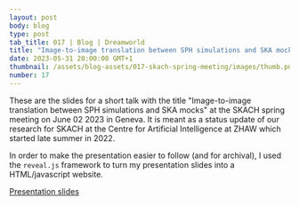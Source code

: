 ```yaml
---
layout: post
body: blog
type: post
tab_title: 017 | Blog | Dreamworld
title: "Image-to-image translation between SPH simulations and SKA mocks"
date: 2023-05-31 20:00:00 GMT+1
thumbnail: /assets/blog-assets/017-skach-spring-meeting/images/thumb.png
number: 17
---
```


These are the slides for a short talk with the title "Image-to-image
translation between SPH simulations and SKA mocks" at the SKACH spring
meeting on June 02 2023 in Geneva. It is meant as a status update of
our research for SKACH at the Centre for Artificial Intelligence at
ZHAW which started late summer in 2022.

In order to make the presentation easier to follow (and for archival),
I used the `reveal.js` framework to turn my presentation slides into a
HTML/javascript website.

<!--more-->

[Presentation slides](/assets/blog-assets/017-skach-spring-meeting/slides.html)
